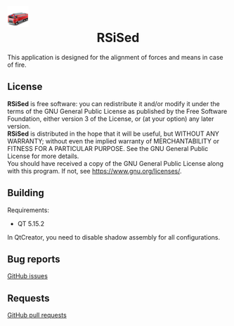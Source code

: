 # ![RSiSed](./src/rsised/images/icons/car-48.png) <center>RSiSed</center>
This application is designed for the alignment of forces  and means in case of fire.
## License
**RSiSed** is free software: you can redistribute it and/or modify it under the terms of the GNU General Public License as published by the Free Software Foundation, either version 3 of the License, or (at your option) any later version.<br>
**RSiSed** is distributed in the hope that it will be useful, but WITHOUT ANY WARRANTY; without even the implied warranty of MERCHANTABILITY or FITNESS FOR A PARTICULAR PURPOSE. See the GNU General Public License for more details.<br>
You should have received a copy of the GNU General Public License along with this program. If not, see <https://www.gnu.org/licenses/>.
## Building
Requirements:
* QT 5.15.2 <br>

In QtCreator, you need to disable shadow assembly for all configurations.

## Bug reports
[GitHub issues]( https://github.com/ViktorAH14/rsised/issues)
## Requests
[GitHub pull requests](https://github.com/ViktorAH14/rsised/pulls)

